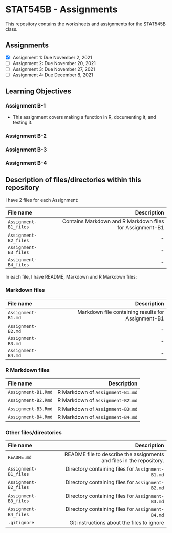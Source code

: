 
# STAT545B - Assignments

This repository contains the worksheets and assignments for the STAT545B class.

## Assignments

- [x] Assignment 1: Due November 2, 2021
- [ ] Assignment 2: Due November 20, 2021 
- [ ] Assignment 3: Due November 27, 2021
- [ ] Assignment 4: Due December 8, 2021

## Learning Objectives 

### Assignment B-1

* This assignment covers making a function in R, documenting it, and testing it.

### Assignment B-2


### Assignment B-3


### Assignment B-4


## Description of files/directories within this repository

I have 2 files for each Assignment:

| File name | Description |
| :--- | ---: |
| `Assignment-B1_files` | Contains Markdown and R Markdown files for Assignment-B1 |
| `Assignment-B2_files` | - |
| `Assignment-B3_files` | - |
| `Assignment-B4_files` | - |

In each file, I have README, Markdown and R Markdown files:

### Markdown files

| File name | Description |
| :--- | ---: |
| `Assignment-B1.md` | Markdown file containing results for Assignment-B1 |
| `Assignment-B2.md` | - |
| `Assignment-B3.md` | - |
| `Assignment-B4.md` | - |

### R Markdown files

| File name | Description |
| :--- | ---: |
| `Assignment-B1.Rmd` | R Markdown of `Assignment-B1.md` |
| `Assignment-B2.Rmd` | R Markdown of `Assignment-B2.md` |
| `Assignment-B3.Rmd` | R Markdown of `Assignment-B3.md` |
| `Assignment-B4.Rmd` | R Markdown of `Assignment-B4.md` |

### Other files/directories

| File name | Description |
| :--- | ---: |
| `README.md` | README file to describe the assignments and files in the repository. |
| `Assignment-B1_files` | Directory containing files for `Assignment-B1.md` | 
| `Assignment-B2_files` | Directory containing files for `Assignment-B2.md` | 
| `Assignment-B3_files` | Directory containing files for `Assignment-B3.md` | 
| `Assignment-B4_files` | Directory containing files for `Assignment-B4.md` | 
| `.gitignore` | Git instructions about the files to ignore | 

